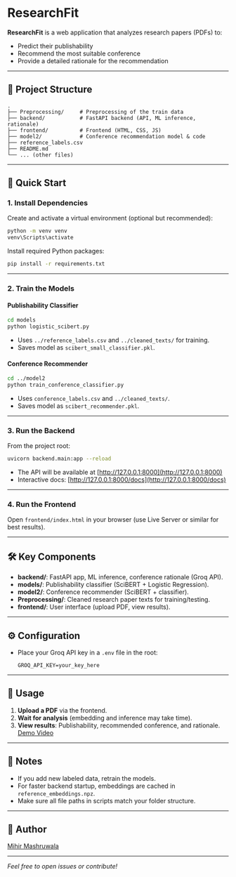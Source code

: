 # ResearchFit

**ResearchFit** is a web application that analyzes research papers (PDFs) to:
- Predict their publishability
- Recommend the most suitable conference
- Provide a detailed rationale for the recommendation

---

## 📁 Project Structure

```
.
├── Preprocessing/     # Preprocessing of the train data 
├── backend/           # FastAPI backend (API, ML inference, rationale)
├── frontend/          # Frontend (HTML, CSS, JS)
├── model2/            # Conference recommendation model & code
├── reference_labels.csv
├── README.md
└── ... (other files)
```

---

## 🚀 Quick Start

### 1. **Install Dependencies**

Create and activate a virtual environment (optional but recommended):

```sh
python -m venv venv
venv\Scripts\activate
```

Install required Python packages:

```sh
pip install -r requirements.txt
```

---

### 2. **Train the Models**

#### **Publishability Classifier**
```sh
cd models
python logistic_scibert.py
```
- Uses `../reference_labels.csv` and `../cleaned_texts/` for training.
- Saves model as `scibert_small_classifier.pkl`.

#### **Conference Recommender**
```sh
cd ../model2
python train_conference_classifier.py
```
- Uses `conference_labels.csv` and `../cleaned_texts/`.
- Saves model as `scibert_recommender.pkl`.

---

### 3. **Run the Backend**

From the project root:

```sh
uvicorn backend.main:app --reload
```
- The API will be available at [http://127.0.0.1:8000](http://127.0.0.1:8000)
- Interactive docs: [http://127.0.0.1:8000/docs](http://127.0.0.1:8000/docs)

---

### 4. **Run the Frontend**

Open `frontend/index.html` in your browser (use Live Server or similar for best results).

---

## 🛠️ Key Components

- **backend/**: FastAPI app, ML inference, conference rationale (Groq API).
- **models/**: Publishability classifier (SciBERT + Logistic Regression).
- **model2/**: Conference recommender (SciBERT + classifier).
- **Preprocessing/**: Cleaned research paper texts for training/testing.
- **frontend/**: User interface (upload PDF, view results).

---

## ⚙️ Configuration

- Place your Groq API key in a `.env` file in the root:
  ```
  GROQ_API_KEY=your_key_here
  ```

---

## 📝 Usage

1. **Upload a PDF** via the frontend.
2. **Wait for analysis** (embedding and inference may take time).
3. **View results**: Publishability, recommended conference, and rationale.
[Demo Video](Implementation_Video.mp4)
---

## 🧩 Notes

- If you add new labeled data, retrain the models.
- For faster backend startup, embeddings are cached in `reference_embeddings.npz`.
- Make sure all file paths in scripts match your folder structure.


---

## 👤 Author

[Mihir Mashruwala](https://www.linkedin.com/in/mihir-mashruwala/)

---

*Feel free to open issues or contribute!*